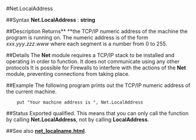 
#Net.LocalAddress

##Syntax
**Net.LocalAddress** : **string**



##Description
Returns** **the TCP/IP numeric address of the machine the program is running on. The numeric address is of the form _xxx_._yyy_._zzz_._www_ where each segment is a number from 0 to 255.



##Details
The **Net** module requires a TCP/IP stack to be installed and operating in order to function. It does not communicate using any other protocols
It is possible for Firewalls to interfere with the actions of the **Net** module, preventing connections from taking place.



##Example
The following program prints out the TCP/IP numeric address of the current machine.


        put "Your machine address is ", Net.LocalAddress
##Status
Exported qualified.
This means that you can only call the function by calling **Net.LocalAddress**, not by calling **LocalAddress**.



##See also
**[net_localname.html](Net.LocalName)**.


